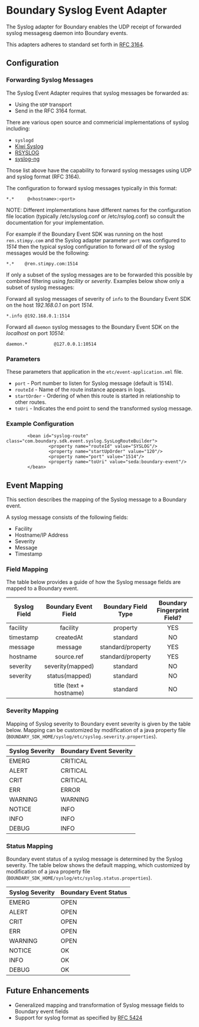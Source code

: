 Boundary Syslog Event Adapter
=============================

The Syslog adapter for Boundary enables the UDP receipt of forwarded syslog messagesg daemon into Boundary events.

This adapters adheres to standard set forth in [RFC 3164](http://tools.ietf.org/html/rfc3164).

Configuration
-------------

### Forwarding Syslog Messages

The Syslog Event Adapter requires that syslog messages be forwarded as:

* Using the `UDP` transport
* Send in the RFC 3164 format.

There are various open source and commericial implementations of syslog including:

* `syslogd`
* [Kiwi Syslog](http://www.kiwisyslog.com)
* [RSYSLOG](http://www.rsyslog.com)
* [syslog-ng](http://www.syslog-ng.org)

Those list above have the capability to forward syslog messages using UDP and syslog format (RFC 3164).

The configuration to forward syslog messages typically in this format:

```
*.*     @<hostname>:<port>

```

NOTE: Different implementations have different names for the configuration file location (typically /etc/syslog.conf or /etc/rsylog.conf) so
consult the documentation for your implementation.

For example if the Boundary Event SDK was running on the host `ren.stimpy.com` and the Syslog adapter parameter `port` was configured to _1514_
then the typical syslog configuration to forward _all_ of the syslog messages would be the following:

```
*.*    @ren.stimpy.com:1514
```

If only a subset of the syslog messages are to be forwarded this possible by combined filtering using _facility_ or _severity_. Examples below
show only a subset of syslog messages:

Forward all syslog messages of severity of `info` to the Boundary Event SDK on the host _192.168.0.1_ on port _1514_.

```
*.info @192.168.0.1:1514
```

Forward all `daemon` syslog messages to the Boundary Event SDK on the _localhost_ on port _10514_:

```
daemon.*          @127.0.0.1:10514
```

### Parameters

These parameters that application in the `etc/event-application.xml` file.

* `port` - Port number to listen for Syslog message (default is 1514).
* `routeId` - Name of the route instance appears in logs.
* `startOrder` - Ordering of when this route is started in relationship to other routes.
* `toUri` - Indicates the end point to send the transformed syslog message.

### Example Configuration
```
        <bean id="syslog-route" class="com.boundary.sdk.event.syslog.SysLogRouteBuilder">
                <property name="routeId" value="SYSLOG"/>
                <property name="startUpOrder" value="120"/>
                <property name="port" value="1514"/>
                <property name="toUri" value="seda:boundary-event"/>
        </bean>
```

Event Mapping
----------------------------------------
This section describes the mapping of the Syslog message to a Boundary event.

A syslog message consists of the following fields:

* Facility
* Hostname/IP Address
* Severity
* Message
* Timestamp

### Field Mapping

The table below provides a guide of how the Syslog message fields are mapped to a Boundary event.

|Syslog Field  |Boundary Event Field     |Boundary Field Type|Boundary Fingerprint Field?|Boundary Tag?|
|--------------|:-----------------------:|:-----------------:|:-------------------------:|:-----------:|
|facility      | facility                | property          | YES                       | YES         |
|timestamp     | createdAt               | standard          | NO                        | NO          |
|message       | message                 | standard/property | YES                       | NO          |
|hostname      | source.ref              | standard/property | YES                       | YES         |
|severity      | severity(mapped)        | standard          | NO                        | NO          |
|severity      | status(mapped)          | standard          | NO                        | NO          |
|              | title (text + hostname) | standard          | NO                        | NO          |


### Severity Mapping
Mapping of Syslog severity to Boundary event severity is given by the table below. Mapping can be customized by modification of a
java property file (`BOUNDARY_SDK_HOME/syslog/etc/syslog.severity.properties`).

|Syslog Severity|Boundary Event Severity|
|---------------|-----------------------|
|EMERG          |CRITICAL               |
|ALERT          |CRITICAL               |
|CRIT           |CRITICAL               |
|ERR            |ERROR                  |
|WARNING        |WARNING                |
|NOTICE         |INFO                   |
|INFO           |INFO                   |
|DEBUG          |INFO                   |

### Status Mapping
Boundary event status of a syslog message is determined by the Syslog severity. The table below shows the default mapping, which  customized by modification of a
java property file (`BOUNDARY_SDK_HOME/syslog/etc/syslog.status.properties`).

|Syslog Severity|Boundary Event Status|
|---------------|---------------------|
|EMERG          |OPEN                 |
|ALERT          |OPEN                 |
|CRIT           |OPEN                 |
|ERR            |OPEN                 |
|WARNING        |OPEN                 |
|NOTICE         |OK                   |
|INFO           |OK                   |
|DEBUG          |OK                   |

Future Enhancements
-------------------
* Generalized mapping and transformation of Syslog message fields to Boundary event fields
* Support for syslog format as specified by [RFC 5424](http://tools.ietf.org/html/rfc5424)

